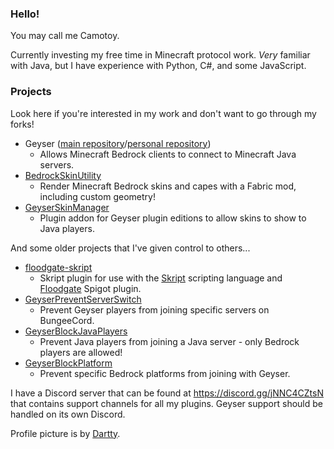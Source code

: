 ### Hello!

You may call me Camotoy.

Currently investing my free time in Minecraft protocol work. *Very* familiar with Java, but I have experience with Python, C#, and some JavaScript.

### Projects

Look here if you're interested in my work and don't want to go through my forks!

- Geyser ([main repository](https://github.com/GeyserMC/Geyser/)/[personal repository](https://github.com/Camotoy/Geyser/))
  - Allows Minecraft Bedrock clients to connect to Minecraft Java servers.
- [BedrockSkinUtility](https://github.com/Camotoy/BedrockSkinUtility)
  - Render Minecraft Bedrock skins and capes with a Fabric mod, including custom geometry!
- [GeyserSkinManager](https://github.com/Camotoy/GeyserSkinManager)
  - Plugin addon for Geyser plugin editions to allow skins to show to Java players. 
  
And some older projects that I've given control to others...
  
- [floodgate-skript](https://github.com/Camotoy/floodgate-skript)
  - Skript plugin for use with the [Skript](https://github.com/SkriptLang/Skript) scripting language and [Floodgate](https://github.com/GeyserMC/Floodgate/) Spigot plugin.
- [GeyserPreventServerSwitch](https://github.com/Camotoy/GeyserPreventServerSwitch)
  - Prevent Geyser players from joining specific servers on BungeeCord.
- [GeyserBlockJavaPlayers](https://github.com/Camotoy/GeyserBlockJavaPlayers)
  - Prevent Java players from joining a Java server - only Bedrock players are allowed!
- [GeyserBlockPlatform](https://github.com/Camotoy/GeyserBlockPlatform)
  - Prevent specific Bedrock platforms from joining with Geyser.
  
I have a Discord server that can be found at https://discord.gg/jNNC4CZtsN that contains support channels for all my plugins. Geyser support should be handled on its own Discord.

Profile picture is by [Dartty](https://www.deviantart.com/dartty/art/Kanaya-364815353).

<!--
Well hello you special little source snooper. :eyes:

**DoctorMacc/DoctorMacc** is a ✨ _special_ ✨ repository because its `README.md` (this file) appears on your GitHub profile.

Here are some ideas to get you started:

- 🔭 I’m currently working on ...
- 🌱 I’m currently learning ...
- 👯 I’m looking to collaborate on ...
- 🤔 I’m looking for help with ...
- 💬 Ask me about ...
- 📫 How to reach me: ...
- 😄 Pronouns: ...
- ⚡ Fun fact: ...
-->
